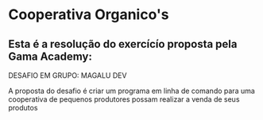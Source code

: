 <h1> Cooperativa Organico's</h1>

<h2>Esta é a resolução do exercícío proposta pela Gama Academy:</h2>

DESAFIO EM GRUPO: MAGALU DEV

<p>A proposta do desafio é criar um programa em linha de comando para uma cooperativa de pequenos produtores possam realizar a venda de seus produtos</p>

